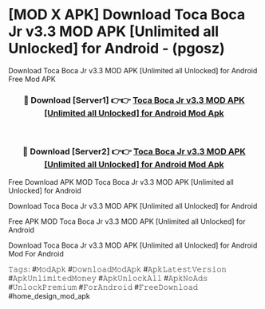 # [MOD X APK] Download Toca Boca Jr v3.3 MOD APK [Unlimited all Unlocked] for Android - (pgosz)
Download Toca Boca Jr v3.3 MOD APK [Unlimited all Unlocked] for Android Free Mod APK

<div align="center">
<h3>🔴 Download [Server1] 👉👉 <a href="https://apk-comot.site?title=Toca_Boca_Jr_v3.3_MOD_APK_[Unlimited_all_Unlocked]_for_Android">Toca Boca Jr v3.3 MOD APK [Unlimited all Unlocked] for Android Mod Apk</a></h3><br>

<h3>🔴 Download [Server2] 👉👉 <a href="https://apk-comot.site?title=Toca_Boca_Jr_v3.3_MOD_APK_[Unlimited_all_Unlocked]_for_Android">Toca Boca Jr v3.3 MOD APK [Unlimited all Unlocked] for Android Mod Apk</a></h3>
</div>


Free Download APK MOD Toca Boca Jr v3.3 MOD APK [Unlimited all Unlocked] for Android

Download Toca Boca Jr v3.3 MOD APK [Unlimited all Unlocked] for Android 

Free APK MOD Toca Boca Jr v3.3 MOD APK [Unlimited all Unlocked] for Android 

Download Toca Boca Jr v3.3 MOD APK [Unlimited all Unlocked] for Android Mod For Android

𝚃𝚊𝚐𝚜: #𝙼𝚘𝚍𝙰𝚙𝚔 #𝙳𝚘𝚠𝚗𝚕𝚘𝚊𝚍𝙼𝚘𝚍𝙰𝚙𝚔 #𝙰𝚙𝚔𝙻𝚊𝚝𝚎𝚜𝚝𝚅𝚎𝚛𝚜𝚒𝚘𝚗 #𝙰𝚙𝚔𝚄𝚗𝚕𝚒𝚖𝚒𝚝𝚎𝚍𝙼𝚘𝚗𝚎𝚢 #𝙰𝚙𝚔𝚄𝚗𝚕𝚘𝚌𝚔𝙰𝚕𝚕 #𝙰𝚙𝚔𝙽𝚘𝙰𝚍𝚜 #𝚄𝚗𝚕𝚘𝚌𝚔𝙿𝚛𝚎𝚖𝚒𝚞𝚖 #𝙵𝚘𝚛𝙰𝚗𝚍𝚛𝚘𝚒𝚍 #𝙵𝚛𝚎𝚎𝙳𝚘𝚠𝚗𝚕𝚘𝚊𝚍 #home_design_mod_apk